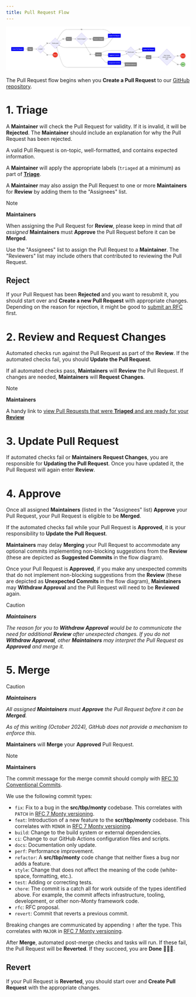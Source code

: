 ```yaml
---
title: Pull Request Flow
---
```

![Blue: Contributor responsibility  <br>Gray: Maintainer responsibility](../../figures/contributing/pull_request_flow.png)


The Pull Request flow begins when you **Create a Pull Request** to our [GitHub repository](https://github.com/thousandbrainsproject/tbp.monty/pulls).

# 1. Triage

A **Maintainer** will check the Pull Request for validity. If it is invalid, it will be **Rejected**. The **Maintainer** should include an explanation for why the Pull Request has been rejected.

A valid Pull Request is on-topic, well-formatted, and contains expected information.

A **Maintainer** will apply the appropriate labels (`triaged` at a minimum) as part of **[Triage](../guides-for-maintainers/triage.md#pull-request-triage)**.

A **Maintainer** may also assign the Pull Request to one or more **Maintainers** for **Review** by adding them to the "Assignees" list.

> [!NOTE]
> **Maintainers**
>
> When assigning the Pull Request for **Review**, please keep in mind that _all assigned_ **Maintainers** must **Approve** the Pull Request before it can be **Merged**.
>
> Use the "Assignees" list to assign the Pull Request to a **Maintainer**. The "Reviewers" list may include others that contributed to reviewing the Pull Request.

## Reject

If your Pull Request has been **Rejected** and you want to resubmit it, you should start over and **Create a new Pull Request** with appropriate changes. Depending on the reason for rejection, it might be good to [submit an RFC](../request-for-comments-rfc.md) first.

# 2. Review and Request Changes

Automated checks run against the Pull Request as part of the **Review**. If the automated checks fail, you should **Update the Pull Request**.

If all automated checks pass, **Maintainers** will **Review** the Pull Request. If changes are needed, **Maintainers** will **Request Changes**.

> [!NOTE]
> **Maintainers**
>
> A handy link to [view Pull Requests that were **Triaged** and are ready for your **Review**](https://github.com/thousandbrainsproject/tbp.monty/pulls?q=is%3Aopen+is%3Apr+label%3Atriaged+review-requested%3A@me)

# 3. Update Pull Request

If automated checks fail or **Maintainers** **Request Changes**, you are responsible for **Updating the Pull Request**. Once you have updated it, the Pull Request will again enter **Review**.

# 4. Approve

Once all assigned **Maintainers** (listed in the "Assignees" list) **Approve** your Pull Request, your Pull Request is eligible to be **Merged**.

If the automated checks fail while your Pull Request is **Approved**, it is your responsibility to **Update the Pull Request**.

**Maintainers** may delay **Merging** your Pull Request to accommodate any optional commits implementing non-blocking suggestions from the **Review** (these are depicted as **Suggested Commits** in the flow diagram).

Once your Pull Request is **Approved**, if you make any unexpected commits that do not implement non-blocking suggestions from the **Review** (these are depicted as **Unexpected Commits** in the flow diagram), **Maintainers** may **Withdraw Approval** and the Pull Request will need to be **Reviewed** again.

> [!CAUTION]
> _**Maintainers**_
>
> _The reason for you to **Withdraw Approval** would be to communicate the need for additional **Review** after unexpected changes. If you do not **Withdraw Approval**, other **Maintainers** may interpret the Pull Request as **Approved** and merge it._

# 5. Merge

> [!CAUTION]
> _**Maintainers**_
>
> _All assigned **Maintainers** must **Approve** the Pull Request before it can be **Merged**._
>
> _As of this writing (October 2024), GitHub does not provide a mechanism to enforce this._

**Maintainers** will **Merge** your **Approved** Pull Request.

> [!NOTE]
> **Maintainers**
>
> The commit message for the merge commit should comply with [RFC 10 Conventional Commits](https://github.com/thousandbrainsproject/tbp.monty/blob/main/rfcs/0010_conventional_commits.md).
>
> We use the following commit types:
>
> * `fix`: Fix to a bug in the **src/tbp/monty** codebase. This correlates with `PATCH` in [RFC 7 Monty versioning](https://github.com/thousandbrainsproject/tbp.monty/blob/main/rfcs/0007_monty_versioning.md).
> * `feat`: Introduction of a new feature to the **scr/tbp/monty** codebase. This correlates with `MINOR` in [RFC 7 Monty versioning](https://github.com/thousandbrainsproject/tbp.monty/blob/main/rfcs/0007_monty_versioning.md).
> * `build`: Change to the build system or external dependencies.
> * `ci`: Change to our GitHub Actions configuration files and scripts.
> * `docs`: Documentation only update.
> * `perf`: Performance improvement.
> * `refactor`: A **src/tbp/monty** code change that neither fixes a bug nor adds a feature.
> * `style`: Change that does not affect the meaning of the code (white-space, formatting, etc.).
> * `test`: Adding or correcting tests.
> * `chore`: The commit is a catch all for work outside of the types identified above. For example, the commit affects infrastructure, tooling, development, or other non-Monty framework code.
> * `rfc`: RFC proposal.
> * `revert`: Commit that reverts a previous commit.
>
> Breaking changes are communicated by appending `!` after the type. This correlates with `MAJOR` in [RFC 7 Monty versioning](https://github.com/thousandbrainsproject/tbp.monty/blob/main/rfcs/0007_monty_versioning.md).


After **Merge**, automated post-merge checks and tasks will run. If these fail, the Pull Request will be **Reverted**. If they succeed, you are **Done** 🥳🎉🎊.

## Revert

If your Pull Request is **Reverted**, you should start over and **Create Pull Request** with the appropriate changes.
